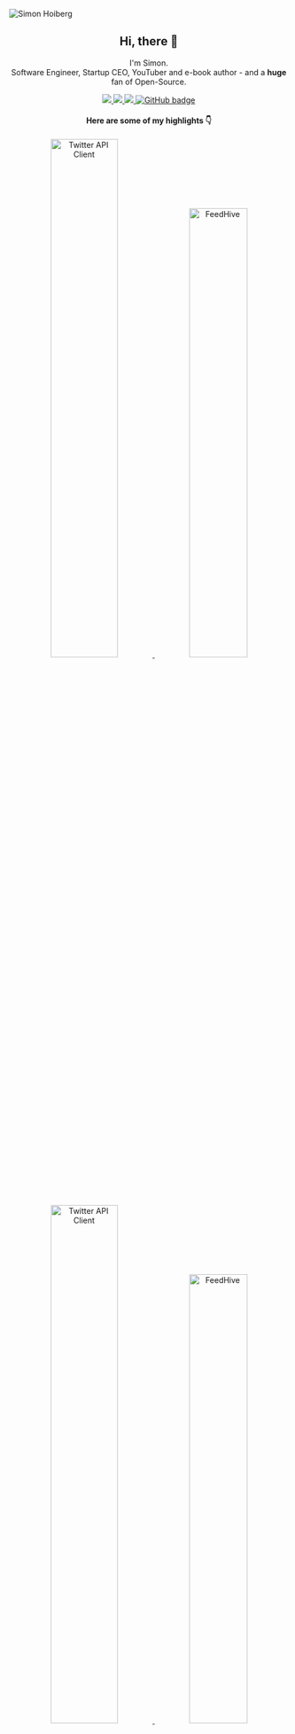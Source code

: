 ![Simon Hoiberg](https://imgur.com/cUDgzFF.png)

<h2 align="center">Hi, there 👋</h2>

<p align="center">I'm Simon.<br/> Software Engineer, Startup CEO, YouTuber and e-book author - and a <b>huge</b> fan of Open-Source.</p>
</p>

<p align="center">
  <a href="http://twitter.com/SimonHoiberg">
    <img src="https://img.shields.io/twitter/follow/SimonHoiberg?label=Twitter&logo=twitter&style=for-the-badge" />
  </a>
  <a href="http://youtube.com/SimonHoiberg?sub_confirmation=1">
    <img src="http://img.shields.io/badge/YouTube-8K-red?label=YouTube&logo=YouTube&style=for-the-badge" />
  </a>
  <a href="https://www.linkedin.com/in/simonhoiberg/">
    <img src="https://img.shields.io/badge/LinkedIn-20K-blue?label=LinkedIn&logo=LinkedIn&style=for-the-badge" />
  </a>
  <a href="https://simonhoiberg.com/newsletter">
    <img src="https://img.shields.io/badge/Newsletter-15K-orange?label=Newsletter&logo=mail&style=for-the-badge" alt="GitHub badge" />
  </a>
</p>

<h4 align="center">Here are some of my highlights 👇</h4>

<p align="center">
  <a href="https://simonhoiberg.com/ebooks/javascript-in-the-industry">
    <img width="49%" src="https://imgur.com/DHsVXEc.png" alt="Twitter API Client" />
  </a>
  <a href="https://simonhoiberg.com/ebooks/65-code-snippets-with-explanations">
    <img width="45.6%" src="https://simonhoiberg.com/_next/static/image/assets/65-code-snippets.b81a5f03eeccab497f0eaa05bbc10ea5.png" alt="FeedHive" />
  </a>
</p>

<p align="center">
  <a href="https://github.com/FeedHive/twitter-api-client">
    <img width="49%" src="https://repository-images.githubusercontent.com/281412830/36e8ef00-cf2b-11ea-8ed3-a0d9baedd3b6" alt="Twitter API Client" />
  </a>
  <a href="https://feedhive.io">
    <img width="45.6%" src="https://feedhive.io/og-image-v11.jpg" alt="FeedHive" />
  </a>
</p>
